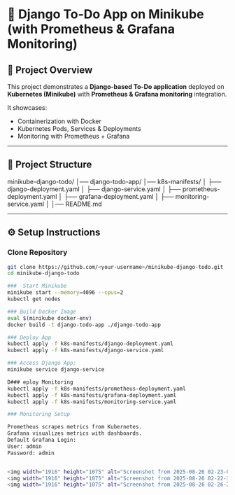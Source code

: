 # 📝 Django To-Do App on Minikube (with Prometheus & Grafana Monitoring)

## 📌 Project Overview
This project demonstrates a **Django-based To-Do application** deployed on **Kubernetes (Minikube)** with **Prometheus & Grafana monitoring** integration.

It showcases:
- Containerization with Docker  
- Kubernetes Pods, Services & Deployments  
- Monitoring with Prometheus + Grafana  

---

## 📂 Project Structure
minikube-django-todo/
│── django-todo-app/
│── k8s-manifests/
│ ├── django-deployment.yaml
│ ├── django-service.yaml
│ ├── prometheus-deployment.yaml
│ ├── grafana-deployment.yaml
│ ├── monitoring-service.yaml
│
│── README.md


---

## ⚙️ Setup Instructions

###  Clone Repository
```bash
git clone https://github.com/<your-username>/minikube-django-todo.git
cd minikube-django-todo

###  Start Minikube
minikube start --memory=4096 --cpus=2
kubectl get nodes

### Build Docker Image
eval $(minikube docker-env)
docker build -t django-todo-app ./django-todo-app

### Deploy App
kubectl apply -f k8s-manifests/django-deployment.yaml
kubectl apply -f k8s-manifests/django-service.yaml

### Access Django App:
minikube service django-service

D### eploy Monitoring
kubectl apply -f k8s-manifests/prometheus-deployment.yaml
kubectl apply -f k8s-manifests/grafana-deployment.yaml
kubectl apply -f k8s-manifests/monitoring-service.yaml

### Monitoring Setup

Prometheus scrapes metrics from Kubernetes.
Grafana visualizes metrics with dashboards.
Default Grafana Login:
User: admin
Password: admin


<img width="1916" height="1075" alt="Screenshot from 2025-08-26 02-23-01" src="https://github.com/user-attachments/assets/2770b3f2-0a6c-49b6-b720-2ea57ff3fe7a" />
<img width="1916" height="1075" alt="Screenshot from 2025-08-26 02-22-38" src="https://github.com/user-attachments/assets/2e34d0d5-e725-4a7c-a43f-23c2a85f70fd" />
<img width="1916" height="1075" alt="Screenshot from 2025-08-26 02-26-22" src="https://github.com/user-attachments/assets/b8978501-900f-4ae7-bc54-e08bb51e8b2b" />

